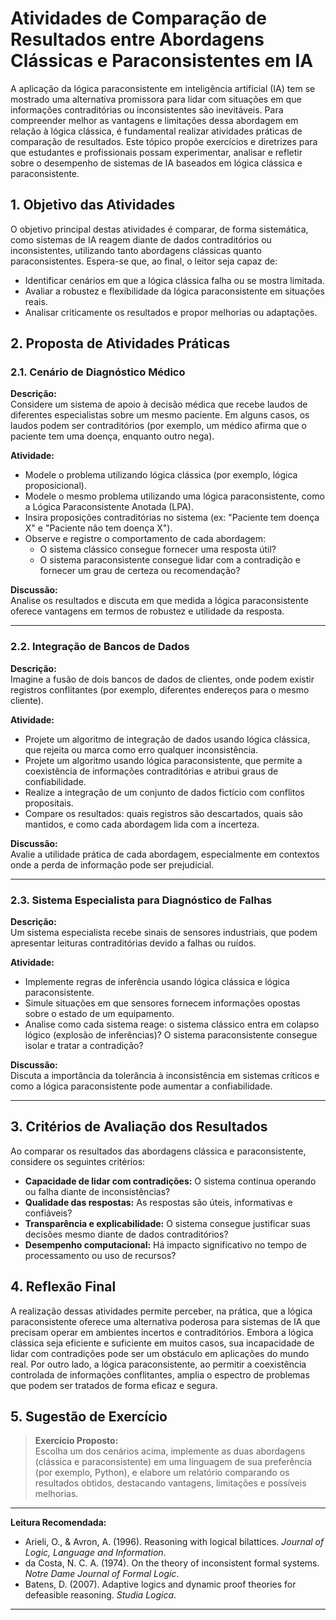 
# Atividades de Comparação de Resultados entre Abordagens Clássicas e Paraconsistentes em IA

A aplicação da lógica paraconsistente em inteligência artificial (IA) tem se mostrado uma alternativa promissora para lidar com situações em que informações contraditórias ou inconsistentes são inevitáveis. Para compreender melhor as vantagens e limitações dessa abordagem em relação à lógica clássica, é fundamental realizar atividades práticas de comparação de resultados. Este tópico propõe exercícios e diretrizes para que estudantes e profissionais possam experimentar, analisar e refletir sobre o desempenho de sistemas de IA baseados em lógica clássica e paraconsistente.

## 1. Objetivo das Atividades

O objetivo principal destas atividades é comparar, de forma sistemática, como sistemas de IA reagem diante de dados contraditórios ou inconsistentes, utilizando tanto abordagens clássicas quanto paraconsistentes. Espera-se que, ao final, o leitor seja capaz de:

- Identificar cenários em que a lógica clássica falha ou se mostra limitada.
- Avaliar a robustez e flexibilidade da lógica paraconsistente em situações reais.
- Analisar criticamente os resultados e propor melhorias ou adaptações.

## 2. Proposta de Atividades Práticas

### 2.1. Cenário de Diagnóstico Médico

**Descrição:**  
Considere um sistema de apoio à decisão médica que recebe laudos de diferentes especialistas sobre um mesmo paciente. Em alguns casos, os laudos podem ser contraditórios (por exemplo, um médico afirma que o paciente tem uma doença, enquanto outro nega).

**Atividade:**
- Modele o problema utilizando lógica clássica (por exemplo, lógica proposicional).
- Modele o mesmo problema utilizando uma lógica paraconsistente, como a Lógica Paraconsistente Anotada (LPA).
- Insira proposições contraditórias no sistema (ex: "Paciente tem doença X" e "Paciente não tem doença X").
- Observe e registre o comportamento de cada abordagem:
  - O sistema clássico consegue fornecer uma resposta útil?
  - O sistema paraconsistente consegue lidar com a contradição e fornecer um grau de certeza ou recomendação?

**Discussão:**  
Analise os resultados e discuta em que medida a lógica paraconsistente oferece vantagens em termos de robustez e utilidade da resposta.

---

### 2.2. Integração de Bancos de Dados

**Descrição:**  
Imagine a fusão de dois bancos de dados de clientes, onde podem existir registros conflitantes (por exemplo, diferentes endereços para o mesmo cliente).

**Atividade:**
- Projete um algoritmo de integração de dados usando lógica clássica, que rejeita ou marca como erro qualquer inconsistência.
- Projete um algoritmo usando lógica paraconsistente, que permite a coexistência de informações contraditórias e atribui graus de confiabilidade.
- Realize a integração de um conjunto de dados fictício com conflitos propositais.
- Compare os resultados: quais registros são descartados, quais são mantidos, e como cada abordagem lida com a incerteza.

**Discussão:**  
Avalie a utilidade prática de cada abordagem, especialmente em contextos onde a perda de informação pode ser prejudicial.

---

### 2.3. Sistema Especialista para Diagnóstico de Falhas

**Descrição:**  
Um sistema especialista recebe sinais de sensores industriais, que podem apresentar leituras contraditórias devido a falhas ou ruídos.

**Atividade:**
- Implemente regras de inferência usando lógica clássica e lógica paraconsistente.
- Simule situações em que sensores fornecem informações opostas sobre o estado de um equipamento.
- Analise como cada sistema reage: o sistema clássico entra em colapso lógico (explosão de inferências)? O sistema paraconsistente consegue isolar e tratar a contradição?

**Discussão:**  
Discuta a importância da tolerância à inconsistência em sistemas críticos e como a lógica paraconsistente pode aumentar a confiabilidade.

---

## 3. Critérios de Avaliação dos Resultados

Ao comparar os resultados das abordagens clássica e paraconsistente, considere os seguintes critérios:

- **Capacidade de lidar com contradições:** O sistema continua operando ou falha diante de inconsistências?
- **Qualidade das respostas:** As respostas são úteis, informativas e confiáveis?
- **Transparência e explicabilidade:** O sistema consegue justificar suas decisões mesmo diante de dados contraditórios?
- **Desempenho computacional:** Há impacto significativo no tempo de processamento ou uso de recursos?

## 4. Reflexão Final

A realização dessas atividades permite perceber, na prática, que a lógica paraconsistente oferece uma alternativa poderosa para sistemas de IA que precisam operar em ambientes incertos e contraditórios. Embora a lógica clássica seja eficiente e suficiente em muitos casos, sua incapacidade de lidar com contradições pode ser um obstáculo em aplicações do mundo real. Por outro lado, a lógica paraconsistente, ao permitir a coexistência controlada de informações conflitantes, amplia o espectro de problemas que podem ser tratados de forma eficaz e segura.

## 5. Sugestão de Exercício

> **Exercício Proposto:**  
> Escolha um dos cenários acima, implemente as duas abordagens (clássica e paraconsistente) em uma linguagem de sua preferência (por exemplo, Python), e elabore um relatório comparando os resultados obtidos, destacando vantagens, limitações e possíveis melhorias.

---

**Leitura Recomendada:**  
- Arieli, O., & Avron, A. (1996). Reasoning with logical bilattices. *Journal of Logic, Language and Information*.
- da Costa, N. C. A. (1974). On the theory of inconsistent formal systems. *Notre Dame Journal of Formal Logic*.
- Batens, D. (2007). Adaptive logics and dynamic proof theories for defeasible reasoning. *Studia Logica*.

---
```